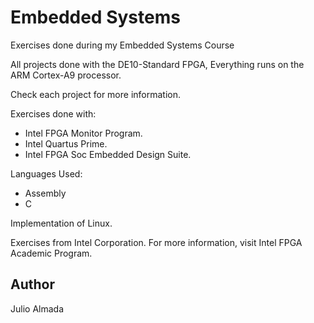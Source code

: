 # **Embedded Systems**
Exercises done during my Embedded Systems Course

All projects done with the DE10-Standard FPGA, Everything runs on the ARM Cortex-A9 processor.

Check each project for more information.

Exercises done with:

- Intel FPGA Monitor Program.
- Intel Quartus Prime.
- Intel FPGA Soc Embedded Design Suite.

Languages Used:

- Assembly
- C

Implementation of Linux.

Exercises from Intel Corporation.
For more information, visit Intel FPGA Academic Program.

## **Author**
Julio Almada
